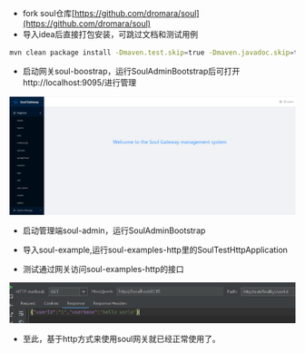 * fork soul仓库[https://github.com/dromara/soul](https://github.com/dromara/soul)
* 导入idea后直接打包安装，可跳过文档和测试用例

```bash
mvn clean package install -Dmaven.test.skip=true -Dmaven.javadoc.skip=true -Drat.skip=true -Dcheckstyle.skip=true
```

* 启动网关soul-boostrap，运行SoulAdminBootstrap后可打开http://localhost:9095/进行管理

![微信截图20210114235019.png](assets/20210114235037-q1zyi31-%E5%BE%AE%E4%BF%A1%E6%88%AA%E5%9B%BE_20210114235019.png)

* 启动管理端soul-admin，运行SoulAdminBootstrap

* 导入soul-example,运行soul-examples-http里的SoulTestHttpApplication
* 测试通过网关访问soul-examples-http的接口

![test.png](assets/20210114234931-s23j5eq-test.png)

* 至此，基于http方式来使用soul网关就已经正常使用了。